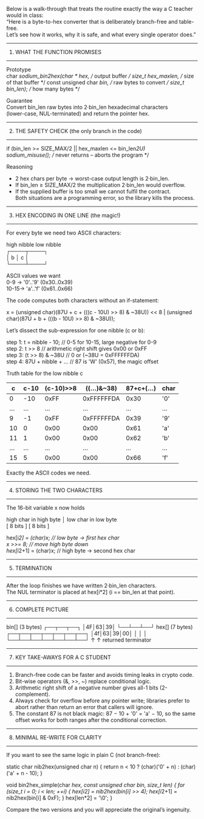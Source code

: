 Below is a walk-through that treats the routine exactly the way a C teacher would in class:  
“Here is a byte-to-hex converter that is deliberately branch-free and table-free.  
Let’s see how it works, why it is safe, and what every single operator does.”

------------------------------------------------
1.  WHAT THE FUNCTION PROMISES
------------------------------------------------
Prototype  
char *sodium_bin2hex(char * hex,            /* output buffer               */
                     size_t hex_maxlen,     /* size of that buffer         */
                     const unsigned char *bin,  /* raw bytes to convert    */
                     size_t bin_len);       /* how many bytes              */

Guarantee  
Convert bin_len raw bytes into 2·bin_len hexadecimal characters  
(lower-case, NUL-terminated) and return the pointer hex.

------------------------------------------------
2.  THE SAFETY CHECK (the only branch in the code)
------------------------------------------------
if (bin_len >= SIZE_MAX/2 || hex_maxlen <= bin_len*2U)  
    sodium_misuse();          /* never returns – aborts the program */

Reasoning  
- 2 hex chars per byte → worst-case output length is 2·bin_len.  
- If bin_len ≥ SIZE_MAX/2 the multiplication 2·bin_len would overflow.  
- If the supplied buffer is too small we cannot fulfil the contract.  
Both situations are a programming error, so the library kills the process.

------------------------------------------------
3.  HEX ENCODING IN ONE LINE (the magic!)
------------------------------------------------
For every byte we need two ASCII characters:

high nibble  low nibble  
┌────┬────┐  
│  b │  c │  
└────┴────┘

ASCII values we want  
0-9  → '0'..'9'  (0x30..0x39)  
10-15→ 'a'..'f'  (0x61..0x66)

The code computes both characters without an if-statement:

x = (unsigned char)(87U + c + (((c - 10U) >> 8) & ~38U)) << 8 |
    (unsigned char)(87U + b + (((b - 10U) >> 8) & ~38U));

Let’s dissect the sub-expression for one nibble (c or b):

step 1:   t = nibble - 10;           // 0-5 for 10-15, large negative for 0-9  
step 2:   t >> 8                     // arithmetic right shift gives 0x00 or 0xFF  
step 3:   (t >> 8) & ~38U            // 0 or (~38U = 0xFFFFFFDA)  
step 4:   87U + nibble + …           // 87 is 'W' (0x57), the magic offset

Truth table for the low nibble c

c | c-10 | (c-10)>>8 | ((…)&~38) | 87+c+(…) | char
--|------|-----------|-----------|----------|------
0 | -10  | 0xFF      | 0xFFFFFFDA| 0x30     | '0'
… |  …   |    …      |    …      |  …       |  …
9 | -1   | 0xFF      | 0xFFFFFFDA| 0x39     | '9'
10|  0   | 0x00      | 0x00      | 0x61     | 'a'
11|  1   | 0x00      | 0x00      | 0x62     | 'b'
… |  …   |    …      |    …      |  …       |  …
15|  5   | 0x00      | 0x00      | 0x66     | 'f'

Exactly the ASCII codes we need.

------------------------------------------------
4.  STORING THE TWO CHARACTERS
------------------------------------------------
The 16-bit variable x now holds

high char in high byte   │   low char in low byte  
[  8 bits   ] [  8 bits  ]

hex[i*2]   = (char)x;      // low byte  → first hex char  
x >>= 8;                   // move high byte down  
hex[i*2+1] = (char)x;      // high byte → second hex char

------------------------------------------------
5.  TERMINATION
------------------------------------------------
After the loop finishes we have written 2·bin_len characters.  
The NUL terminator is placed at hex[i*2] (i == bin_len at that point).

------------------------------------------------
6.  COMPLETE PICTURE
------------------------------------------------
bin[]  (3 bytes)        ┌──┬──┬──┐
                        │4F│63│39│
                        └──┴──┴──┘
hex[] (7 bytes)  ┌──┬──┬──┬──┬──┬──┬──┐
                 │4f│63│39│00│  │  │  │
                 └──┴──┴──┴──┴──┴──┴──┘
                  ↑              ↑
               returned       terminator

------------------------------------------------
7.  KEY TAKE-AWAYS FOR A C STUDENT
------------------------------------------------
1.  Branch-free code can be faster and avoids timing leaks in crypto code.  
2.  Bit-wise operators (&, >>, ~) replace conditional logic.  
3.  Arithmetic right shift of a negative number gives all-1 bits (2-complement).  
4.  Always check for overflow before any pointer write; libraries prefer to abort
    rather than return an error that callers will ignore.  
5.  The constant 87 is not black magic: 87 − 10 + '0' = 'a' − 10, so the same
    offset works for both ranges after the conditional correction.

------------------------------------------------
8.  MINIMAL RE-WRITE FOR CLARITY
------------------------------------------------
If you want to see the same logic in plain C (not branch-free):

static char nib2hex(unsigned char n)
{
    return n < 10 ? (char)('0' + n) : (char)('a' + n - 10);
}

void bin2hex_simple(char *hex, const unsigned char *bin, size_t len)
{
    for (size_t i = 0; i < len; ++i) {
        hex[i*2]   = nib2hex(bin[i] >> 4);
        hex[i*2+1] = nib2hex(bin[i] & 0xF);
    }
    hex[len*2] = '\0';
}

Compare the two versions and you will appreciate the original’s ingenuity.